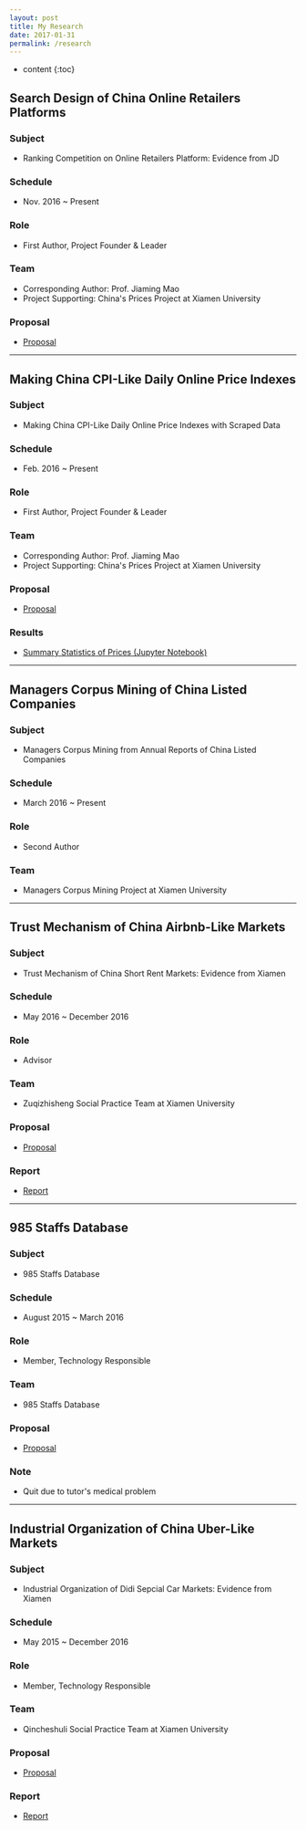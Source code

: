 ```yaml
---
layout: post
title: My Research
date: 2017-01-31
permalink: /research
---
```


* content
{:toc}



Search Design of China Online Retailers Platforms
-------

### Subject
 - Ranking Competition on Online Retailers Platform: Evidence from JD

### Schedule
 - Nov. 2016 ~ Present

### Role
 - First Author, Project Founder & Leader

### Team
 - Corresponding Author: Prof. Jiaming Mao
 - Project Supporting: China's Prices Project at Xiamen University

### Proposal
 - [Proposal](/research_/proposal_slides_online_retailer_ranking.pdf)


------


Making China CPI-Like Daily Online Price Indexes 
-------

### Subject
 - Making China CPI-Like Daily Online Price Indexes with Scraped Data

### Schedule
 - Feb. 2016 ~ Present

### Role
 - First Author, Project Founder & Leader

### Team
 - Corresponding Author: Prof. Jiaming Mao
 - Project Supporting: China's Prices Project at Xiamen University

### Proposal
 - [Proposal](/research_/proposal_online_index_zh-cn.pdf)

### Results
 - [Summary Statistics of Prices (Jupyter Notebook)](https://github.com/xmucpp/cpp-descriptive-statistics/blob/master/Tmall_618_price_changes.ipynb)


------


Managers Corpus Mining of China Listed Companies
-------

### Subject
 - Managers Corpus Mining from Annual Reports of China Listed Companies

### Schedule
 - March 2016 ~ Present

### Role
 - Second Author

### Team
 - Managers Corpus Mining Project at Xiamen University


------


Trust Mechanism of China Airbnb-Like Markets 
-------

### Subject
 - Trust Mechanism of China Short Rent Markets: Evidence from Xiamen

### Schedule
 - May 2016 ~ December 2016

### Role
 - Advisor

### Team
 - Zuqizhisheng Social Practice Team at Xiamen University

### Proposal
 - [Proposal](/research_/proposal_zqzs.pdf)

### Report
 - [Report](/research_/report_zqzs.pdf)


----


985 Staffs Database 
----

### Subject
 - 985 Staffs Database

### Schedule
 - August 2015 ~ March 2016

### Role
 - Member, Technology Responsible

### Team
 - 985 Staffs Database

### Proposal 
 - [Proposal](/research_/proposal_985staff.pdf)

### Note
 - Quit due to tutor's medical problem


-----


Industrial Organization of China Uber-Like Markets
-------

### Subject
 - Industrial Organization of Didi Sepcial Car Markets: Evidence from Xiamen

### Schedule
 - May 2015 ~ December 2016

### Role
 - Member, Technology Responsible

### Team
  - Qincheshuli Social Practice Team at Xiamen University

### Proposal
 - [Proposal](/research_/proposal_qcsl.pdf)

### Report
 - [Report](/research_/report_qcsl.pdf)

